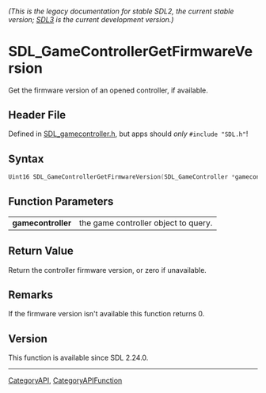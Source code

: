 ###### (This is the legacy documentation for stable SDL2, the current stable version; [SDL3](https://wiki.libsdl.org/SDL3/) is the current development version.)
# SDL_GameControllerGetFirmwareVersion

Get the firmware version of an opened controller, if available.

## Header File

Defined in [SDL_gamecontroller.h](https://github.com/libsdl-org/SDL/blob/SDL2/include/SDL_gamecontroller.h), but apps should _only_ `#include "SDL.h"`!

## Syntax

```c
Uint16 SDL_GameControllerGetFirmwareVersion(SDL_GameController *gamecontroller);

```

## Function Parameters

|                        |                                      |
| ---------------------- | ------------------------------------ |
| **gamecontroller**     | the game controller object to query. |

## Return Value

Return the controller firmware version, or zero if unavailable.

## Remarks

If the firmware version isn't available this function returns 0.

## Version

This function is available since SDL 2.24.0.

----
[CategoryAPI](CategoryAPI), [CategoryAPIFunction](CategoryAPIFunction)

